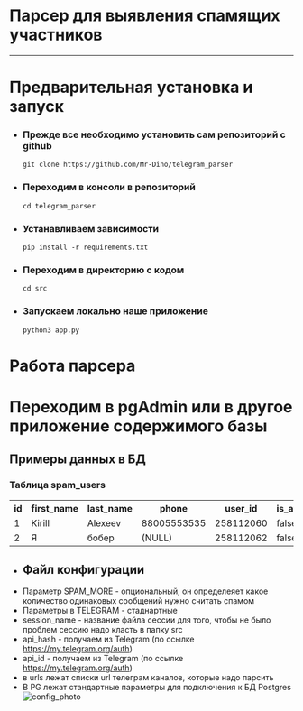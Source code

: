 #                       Парсер для выявления спамящих участников
___

# Предварительная установка и запуск

- ### Прежде все необходимо установить сам репозиторий с github
  ```git clone https://github.com/Mr-Dino/telegram_parser```
- ###  Переходим в консоли в репозиторий 
    ```cd telegram_parser```
- ### Устанавливаем зависимости 
  ```pip install -r requirements.txt```
- ### Переходим в директорию с кодом
  ```cd src```
- ### Запускаем локально наше приложение
  ```python3 app.py```

# Работа парсера
# Переходим в pgAdmin или в другое приложение содержимого базы
## Примеры данных в БД

### Таблица spam_users
<table>
  <tr>
    <th>id</th>
    <th>first_name</th>
    <th>last_name</th>
    <th>phone</th>
    <th>user_id</th>
    <th>is_avatar</th>
    <th>region</th>
  </tr>
  <tr>
    <td>1</td>
    <td>Kirill</td>
    <td>Alexeev</td>
    <td>88005553535</td>
    <td>258112060</td>
    <td>false</td>
    <td>(NULL)</td>
  </tr>
  <tr>
    <td>2</td>
    <td>Я</td>
    <td>бобер</td>
    <td>(NULL)</td>
    <td>258112062</td>
    <td>false</td>
    <td>(NULL)</td>
  </tr>
</table>

- ## Файл конфигурации
- Параметр SPAM_MORE - опциональный, он определеяет
  какое количество одинаковых сообщений нужно считать спамом
- Параметры в TELEGRAM - стаднартные
- session_name - название файла сессии
для того, чтобы не было проблем сессию надо класть в папку src 
- api_hash - получаем из Telegram (по ссылке https://my.telegram.org/auth)
- api_id - получаем из Telegram (по ссылке https://my.telegram.org/auth)
- в urls лежат списки url телеграм каналов, которые надо парсить
- В PG лежат стандартные параметры для подключения к БД Postgres
![config_photo](images/config_photo.png)